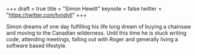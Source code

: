 +++
draft = true
title = "Simon Hewitt"
keynote = false
twitter = "https://twitter.com/tyndyll"
+++

Simon dreams of one day fulfilling his life long dream of buying a chainsaw and moving to the Canadian wilderness. Until this time he is stuck writing code, attending meetings, falling out with Roger and generally living a software based lifestyle.